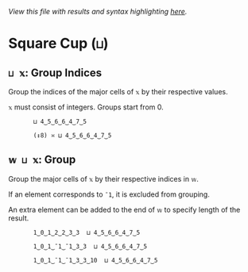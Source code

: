 *View this file with results and syntax highlighting [here](https://mlochbaum.github.io/BQN/help/groupindices_group.html).*

# Square Cup (`⊔`)
    
## `⊔ 𝕩`: Group Indices
    
Group the indices of the major cells of `𝕩` by their respective values.
    
`𝕩` must consist of integers. Groups start from 0. 
    
           ⊔ 4‿5‿6‿6‿4‿7‿5

           (↕8) ≍ ⊔ 4‿5‿6‿6‿4‿7‿5

    
    
## `𝕨 ⊔ 𝕩`: Group
    
Group the major cells of `𝕩` by their respective indices in `𝕨`.
    
If an element corresponds to `¯1`, it is excluded from grouping.
    
An extra element can be added to the end of `𝕨` to specify length of the result.
    
           1‿0‿1‿2‿2‿3‿3  ⊔ 4‿5‿6‿6‿4‿7‿5

           1‿0‿1‿¯1‿¯1‿3‿3  ⊔ 4‿5‿6‿6‿4‿7‿5

           1‿0‿1‿¯1‿¯1‿3‿3‿10  ⊔ 4‿5‿6‿6‿4‿7‿5

    
